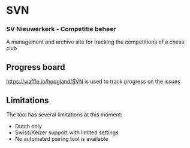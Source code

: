 # SVN
### SV Nieuwerkerk - Competitie beheer
A management and archive site for tracking the competitions of a chess club

## Progress board
https://waffle.io/hoogland/SVN is used to track progress on the issues

## Limitations
The tool has several limitations at this moment:
* Dutch only
* Swiss/Keizer support with limited settings
* No automated pairing tool is available
